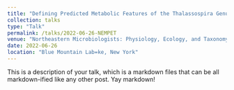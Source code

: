 ```yaml
---
title: "Defining Predicted Metabolic Features of the Thalassospira Genus"
collection: talks
type: "Talk"
permalink: /talks/2022-06-26-NEMPET
venue: "Northeastern Microbiologists: Physiology, Ecology, and Taxonomy (NEMPET)"
date: 2022-06-26
location: "Blue Mountain Lab=ke, New York"
---
```


This is a description of your talk, which is a markdown files that can be all markdown-ified like any other post. Yay markdown!
